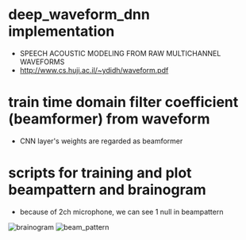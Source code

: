 # deep_waveform_dnn implementation
- SPEECH ACOUSTIC MODELING FROM RAW MULTICHANNEL WAVEFORMS
- http://www.cs.huji.ac.il/~ydidh/waveform.pdf

# train time domain filter coefficient (beamformer) from waveform
- CNN layer's weights are regarded as beamformer

# scripts for training and plot beampattern and brainogram
- because of 2ch microphone, we can see 1 null in beampattern


![brainogram](https://user-images.githubusercontent.com/41845296/57135607-f3193f80-6de4-11e9-941f-f9d5b88c18c2.png)
![beam_pattern](https://user-images.githubusercontent.com/41845296/57135609-f3193f80-6de4-11e9-8cb4-2c4b91bf9336.png)
